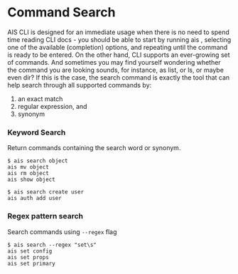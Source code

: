 # Command Search

AIS CLI is designed for an immediate usage when there is no need to spend time reading CLI docs - you should be able to start by running ais <TAB-TAB>, selecting one of the available (completion) options, and repeating until the command is ready to be entered.
On the other hand, CLI supports an ever-growing set of commands. And sometimes you may find yourself wondering whether the command you are looking sounds, for instance, as list, or ls, or maybe even dir?
If this is the case, the search command is exactly the tool that can help search through all supported commands by:
1. an exact match
2. regular expression, and
3. synonym

### Keyword Search

Return commands containing the search word or synonym. 

```command
$ ais search object
ais mv object
ais rm object
ais show object

$ ais search create user
ais auth add user
```

### Regex pattern search

Search commands using `--regex` flag

```command 
$ ais search --regex "set\s"
ais set config
ais set props
ais set primary
```
